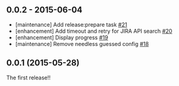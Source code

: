 ## 0.0.2 - 2015-06-04
* [maintenance] Add release:prepare task [#21](https://github.com/treasure-data/embulk-input-jira/pull/21) 
* [enhancement] Add timeout and retry for JIRA API search [#20](https://github.com/treasure-data/embulk-input-jira/pull/20) 
* [enhancement] Display progress [#19](https://github.com/treasure-data/embulk-input-jira/pull/19) 
* [maintenance] Remove needless guessed config [#18](https://github.com/treasure-data/embulk-input-jira/pull/18) 

## 0.0.1 (2015-05-28)

The first release!!
